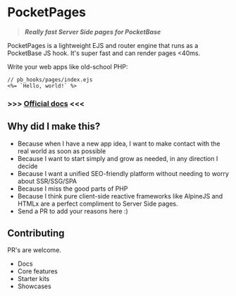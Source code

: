 # PocketPages

> **_Really fast Server Side pages for PocketBase_**

PocketPages is a lightweight EJS and router engine that runs as a PocketBase JS hook. It's super fast and can render pages <40ms.

Write your web apps like old-school PHP:

```ejs
// pb_hooks/pages/index.ejs
<%= `Hello, world!` %>
```

### >>> [Official docs](https://pocketpages.dev/docs) <<<

## Why did I make this?

- Because when I have a new app idea, I want to make contact with the real world as soon as possible
- Because I want to start simply and grow as needed, in any direction I decide
- Because I want a unified SEO-friendly platform without needing to worry about SSR/SSG/SPA
- Because I miss the good parts of PHP
- Because I think pure client-side reactive frameworks like AlpineJS and HTMLx are a perfect compliment to Server Side pages.
- Send a PR to add your reasons here :)

## Contributing

PR's are welcome.

- Docs
- Core features
- Starter kits
- Showcases

